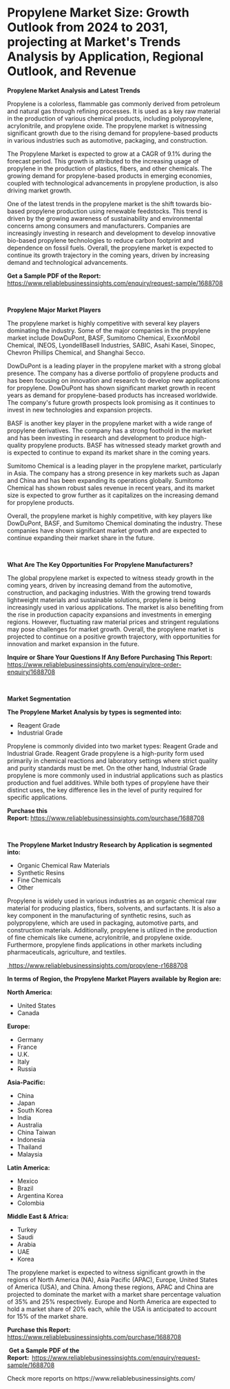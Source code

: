<p><h1>Propylene Market Size: Growth Outlook from 2024 to 2031, projecting at Market's Trends Analysis by Application, Regional Outlook, and Revenue</h1></p><p><strong>Propylene Market Analysis and Latest Trends</strong></p>
<p><p>Propylene is a colorless, flammable gas commonly derived from petroleum and natural gas through refining processes. It is used as a key raw material in the production of various chemical products, including polypropylene, acrylonitrile, and propylene oxide. The propylene market is witnessing significant growth due to the rising demand for propylene-based products in various industries such as automotive, packaging, and construction.</p><p>The Propylene Market is expected to grow at a CAGR of 9.1% during the forecast period. This growth is attributed to the increasing usage of propylene in the production of plastics, fibers, and other chemicals. The growing demand for propylene-based products in emerging economies, coupled with technological advancements in propylene production, is also driving market growth.</p><p>One of the latest trends in the propylene market is the shift towards bio-based propylene production using renewable feedstocks. This trend is driven by the growing awareness of sustainability and environmental concerns among consumers and manufacturers. Companies are increasingly investing in research and development to develop innovative bio-based propylene technologies to reduce carbon footprint and dependence on fossil fuels. Overall, the propylene market is expected to continue its growth trajectory in the coming years, driven by increasing demand and technological advancements.</p></p>
<p><strong>Get a Sample PDF of the Report:&nbsp;</strong> <a href="https://www.reliablebusinessinsights.com/enquiry/request-sample/1688708">https://www.reliablebusinessinsights.com/enquiry/request-sample/1688708</a></p>
<p>&nbsp;</p>
<p><strong>Propylene Major Market Players</strong></p>
<p><p>The propylene market is highly competitive with several key players dominating the industry. Some of the major companies in the propylene market include DowDuPont, BASF, Sumitomo Chemical, ExxonMobil Chemical, INEOS, LyondellBasell Industries, SABIC, Asahi Kasei, Sinopec, Chevron Phillips Chemical, and Shanghai Secco.</p><p>DowDuPont is a leading player in the propylene market with a strong global presence. The company has a diverse portfolio of propylene products and has been focusing on innovation and research to develop new applications for propylene. DowDuPont has shown significant market growth in recent years as demand for propylene-based products has increased worldwide. The company's future growth prospects look promising as it continues to invest in new technologies and expansion projects.</p><p>BASF is another key player in the propylene market with a wide range of propylene derivatives. The company has a strong foothold in the market and has been investing in research and development to produce high-quality propylene products. BASF has witnessed steady market growth and is expected to continue to expand its market share in the coming years.</p><p>Sumitomo Chemical is a leading player in the propylene market, particularly in Asia. The company has a strong presence in key markets such as Japan and China and has been expanding its operations globally. Sumitomo Chemical has shown robust sales revenue in recent years, and its market size is expected to grow further as it capitalizes on the increasing demand for propylene products.</p><p>Overall, the propylene market is highly competitive, with key players like DowDuPont, BASF, and Sumitomo Chemical dominating the industry. These companies have shown significant market growth and are expected to continue expanding their market share in the future.</p></p>
<p>&nbsp;</p>
<p><strong>What Are The Key Opportunities For Propylene Manufacturers?</strong></p>
<p><p>The global propylene market is expected to witness steady growth in the coming years, driven by increasing demand from the automotive, construction, and packaging industries. With the growing trend towards lightweight materials and sustainable solutions, propylene is being increasingly used in various applications. The market is also benefiting from the rise in production capacity expansions and investments in emerging regions. However, fluctuating raw material prices and stringent regulations may pose challenges for market growth. Overall, the propylene market is projected to continue on a positive growth trajectory, with opportunities for innovation and market expansion in the future.</p></p>
<p><strong>Inquire or Share Your Questions If Any Before Purchasing This Report:</strong> <a href="https://www.reliablebusinessinsights.com/enquiry/pre-order-enquiry/1688708">https://www.reliablebusinessinsights.com/enquiry/pre-order-enquiry/1688708</a></p>
<p>&nbsp;</p>
<p><strong>Market Segmentation</strong></p>
<p><strong>The Propylene Market Analysis by types is segmented into:</strong></p>
<p><ul><li>Reagent Grade</li><li>Industrial Grade</li></ul></p>
<p><p>Propylene is commonly divided into two market types: Reagent Grade and Industrial Grade. Reagent Grade propylene is a high-purity form used primarily in chemical reactions and laboratory settings where strict quality and purity standards must be met. On the other hand, Industrial Grade propylene is more commonly used in industrial applications such as plastics production and fuel additives. While both types of propylene have their distinct uses, the key difference lies in the level of purity required for specific applications.</p></p>
<p><strong>Purchase this Report:&nbsp;</strong><a href="https://www.reliablebusinessinsights.com/purchase/1688708">https://www.reliablebusinessinsights.com/purchase/1688708</a></p>
<p>&nbsp;</p>
<p><strong>The Propylene Market Industry Research by Application is segmented into:</strong></p>
<p><ul><li>Organic Chemical Raw Materials</li><li>Synthetic Resins</li><li>Fine Chemicals</li><li>Other</li></ul></p>
<p><p>Propylene is widely used in various industries as an organic chemical raw material for producing plastics, fibers, solvents, and surfactants. It is also a key component in the manufacturing of synthetic resins, such as polypropylene, which are used in packaging, automotive parts, and construction materials. Additionally, propylene is utilized in the production of fine chemicals like cumene, acrylonitrile, and propylene oxide. Furthermore, propylene finds applications in other markets including pharmaceuticals, agriculture, and textiles.</p></p>
<p><a href="https://www.reliablebusinessinsights.com/propylene-r1688708">&nbsp;https://www.reliablebusinessinsights.com/propylene-r1688708</a></p>
<p><strong>In terms of Region, the Propylene Market Players available by Region are:</strong></p>
<p>
    <p> <strong> North America: </strong>
        <ul>
            <li>United States</li>
            <li>Canada</li>
        </ul>
        </p> 
    <p> <strong> Europe: </strong>
        <ul>
            <li>Germany</li>
            <li>France</li>
            <li>U.K.</li>
            <li>Italy</li>
            <li>Russia</li>
        </ul>
        </p> 
    <p> <strong> Asia-Pacific: </strong>
        <ul>
            <li>China</li>
            <li>Japan</li>
            <li>South Korea</li>
            <li>India</li>
            <li>Australia</li>
            <li>China Taiwan</li>
            <li>Indonesia</li>
            <li>Thailand</li>
            <li>Malaysia</li>
        </ul>
        </p> 
    <p> <strong> Latin America: </strong>
        <ul>
            <li>Mexico</li>
            <li>Brazil</li>
            <li>Argentina Korea</li>
            <li>Colombia</li>
        </ul>
        </p> 
    <p> <strong> Middle East & Africa: </strong>
        <ul>
            <li>Turkey</li>
            <li>Saudi</li>
            <li>Arabia</li>
            <li>UAE</li>
            <li>Korea</li>
        </ul>
    </p>
    </p>
<p><p>The propylene market is expected to witness significant growth in the regions of North America (NA), Asia Pacific (APAC), Europe, United States of America (USA), and China. Among these regions, APAC and China are projected to dominate the market with a market share percentage valuation of 35% and 25% respectively. Europe and North America are expected to hold a market share of 20% each, while the USA is anticipated to account for 15% of the market share.</p></p>
<p><strong>Purchase this Report: </strong><a href="https://www.reliablebusinessinsights.com/purchase/1688708">https://www.reliablebusinessinsights.com/purchase/1688708</a></p>
<p>&nbsp;<strong>Get a Sample PDF of the Report:&nbsp;&nbsp;</strong><a href="https://www.reliablebusinessinsights.com/enquiry/request-sample/1688708">https://www.reliablebusinessinsights.com/enquiry/request-sample/1688708</a></p>
<p><strong></strong></p>
<p>Check more reports on https://www.reliablebusinessinsights.com/</p>
